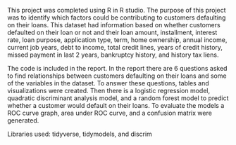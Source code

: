   This project was completed using R in R studio. The purpose of this project was to identify which factors could be contributing to customers defaulting on their loans. This dataset had information based on whether customers defaulted on their loan or not and their loan amount, installment, interest rate, loan purpose, application type, term, home ownership, annual income, current job years, debt to income, total credit lines, years of credit history, missed payment in last 2 years, bankruptcy history, and history tax liens. 

The code is included in the report. In the report there are 6 questions asked to find relationships between customers defaulting on their loans and some of the variables in the dataset. To answer these questions, tables and visualizations were created. Then there is a logistic regression model, quadratic discriminant analysis model, and a random forest model to predict whether a customer would default on their loans. To evaluate the models a ROC curve graph, area under ROC curve, and a confusion matrix were generated. 

Libraries used: tidyverse, tidymodels, and discrim
